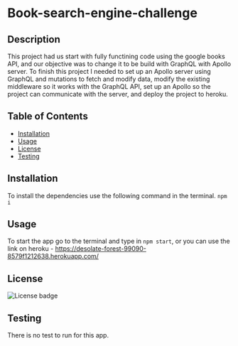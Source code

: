 # Book-search-engine-challenge
 
## Description
This project had us start with fully functining code using the google books API, and our objective was to change it to be build with GraphQL with Apollo server. To finish this project I needed to set up an Apollo server using GraphQL and mutations to fetch and modify data, modify the existing middleware so it works with the GraphQL API, set up an Apollo so the project can communicate with the server, and deploy the project to heroku.

## Table of Contents
- [Installation](#installation)
- [Usage](#usage)
- [License](#license)
- [Testing](#testing)

## Installation 
To install the dependencies use the following command in the terminal.
`npm i`

## Usage
To start the app go to the terminal and type in `npm start`, or you can use the link on heroku - https://desolate-forest-99090-8579f1212638.herokuapp.com/

## License
![License badge](https://img.shields.io/badge/license-MIT-blue.svg)

## Testing 
There is no test to run for this app.
